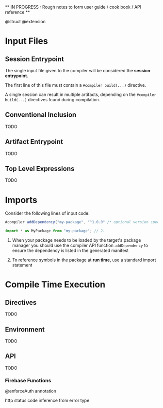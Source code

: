 ** IN PROGRESS : Rough notes to form user guide / cook book / API reference **


@struct
@extension

# Input Files

## Session Entrypoint
The single input file given to the compiler will be considered the **session entrypoint**. 

The first line of this file must contain a `#compiler build(...)` directive.

A single session can result in multiple artifacts, depending on the `#compiler build(...)` directives found during compilation.

## Conventional Inclusion
TODO

## Artifact Entrypoint
TODO

## Top Level Expressions
TODO

# Imports

Consider the following lines of input code:

```typescript
#compiler addDependency("my-package", "^1.0.0" /* optional version specifier */) // 1.

import * as MyPackage from "my-package"; // 2.
```

1. When your package needs to be loaded by the target's package manager you should use the compiler API function `addDependency` to ensure the dependency is listed in the generated manifest

2. To reference symbols in the package at **run time**, use a standard import statement


# Compile Time Execution

## Directives
TODO 

## Environment
TODO

## API 
TODO


### Firebase Functions
@enforceAuth annotation

http status code inference from error type